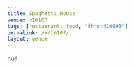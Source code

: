 ```yaml
---
title: Spaghetti House
venue: v16107
tags: [restaurant, food, "fhrs:410893"]
permalink: /v/16107/
layout: venue
---
```

null